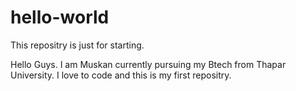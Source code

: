 # hello-world
This repositry is just for starting.

Hello Guys. I am Muskan currently pursuing my Btech from Thapar University.
I love to code and this is my first repositry.
